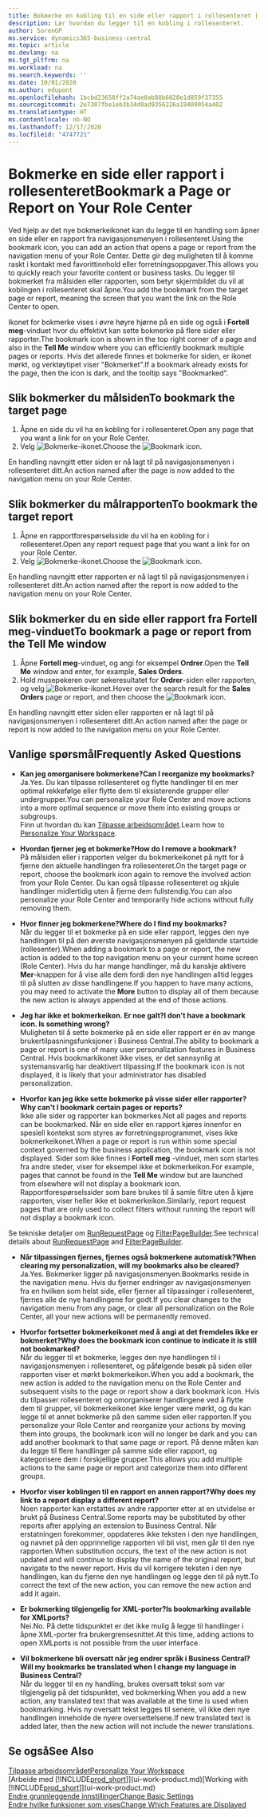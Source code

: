 ```yaml
---
title: Bokmerke en kobling til en side eller rapport i rollesenteret | Microsoft-dokumentasjon
description: Lær hvordan du legger til en kobling i rollesenteret.
author: SorenGP
ms.service: dynamics365-business-central
ms.topic: article
ms.devlang: na
ms.tgt_pltfrm: na
ms.workload: na
ms.search.keywords: ''
ms.date: 10/01/2020
ms.author: edupont
ms.openlocfilehash: 1bcbd23658ff2a74ae0ab88b6020e1d859f37355
ms.sourcegitcommit: 2e7307fbe1eb3b34d0ad9356226a19409054a402
ms.translationtype: HT
ms.contentlocale: nb-NO
ms.lasthandoff: 12/17/2020
ms.locfileid: "4747721"
---
```

# <a name="bookmark-a-page-or-report-on-your-role-center"></a><span data-ttu-id="6872c-103">Bokmerke en side eller rapport i rollesenteret</span><span class="sxs-lookup"><span data-stu-id="6872c-103">Bookmark a Page or Report on Your Role Center</span></span>
<span data-ttu-id="6872c-104">Ved hjelp av det nye bokmerkeikonet kan du legge til en handling som åpner en side eller en rapport fra navigasjonsmenyen i rollesenteret.</span><span class="sxs-lookup"><span data-stu-id="6872c-104">Using the bookmark icon, you can add an action that opens a page or report from the navigation menu of your Role Center.</span></span> <span data-ttu-id="6872c-105">Dette gir deg muligheten til å komme raskt i kontakt med favorittinnhold eller forretningsoppgaver.</span><span class="sxs-lookup"><span data-stu-id="6872c-105">This allows you to quickly reach your favorite content or business tasks.</span></span> <span data-ttu-id="6872c-106">Du legger til bokmerket fra målsiden eller rapporten, som betyr skjermbildet du vil at koblingen i rollesenteret skal åpne.</span><span class="sxs-lookup"><span data-stu-id="6872c-106">You add the bookmark from the target page or report, meaning the screen that you want the link on the Role Center to open.</span></span>

<span data-ttu-id="6872c-107">Ikonet for bokmerke vises i øvre høyre hjørne på en side og også i **Fortell meg**-vinduet hvor du effektivt kan sette bokmerke på flere sider eller rapporter.</span><span class="sxs-lookup"><span data-stu-id="6872c-107">The bookmark icon is shown in the top right corner of a page and also in the **Tell Me** window where you can efficiently bookmark multiple pages or reports.</span></span> <span data-ttu-id="6872c-108">Hvis det allerede finnes et bokmerke for siden, er ikonet mørkt, og verktøytipet viser "Bokmerket".</span><span class="sxs-lookup"><span data-stu-id="6872c-108">If a bookmark already exists for the page, then the icon is dark, and the tooltip says "Bookmarked".</span></span>

## <a name="to-bookmark-the-target-page"></a><span data-ttu-id="6872c-109">Slik bokmerker du målsiden</span><span class="sxs-lookup"><span data-stu-id="6872c-109">To bookmark the target page</span></span>
1. <span data-ttu-id="6872c-110">Åpne en side du vil ha en kobling for i rollesenteret.</span><span class="sxs-lookup"><span data-stu-id="6872c-110">Open any page that you want a link for on your Role Center.</span></span>
2. <span data-ttu-id="6872c-111">Velg ![Bokmerke](media/ui_bookmark_icon.png "Bokmerke")-ikonet.</span><span class="sxs-lookup"><span data-stu-id="6872c-111">Choose the ![Bookmark](media/ui_bookmark_icon.png "Bookmark") icon.</span></span>

<span data-ttu-id="6872c-112">En handling navngitt etter siden er nå lagt til på navigasjonsmenyen i rollesenteret ditt.</span><span class="sxs-lookup"><span data-stu-id="6872c-112">An action named after the page is now added to the navigation menu on your Role Center.</span></span>

## <a name="to-bookmark-the-target-report"></a><span data-ttu-id="6872c-113">Slik bokmerker du målrapporten</span><span class="sxs-lookup"><span data-stu-id="6872c-113">To bookmark the target report</span></span>
1. <span data-ttu-id="6872c-114">Åpne en rapportforespørselsside du vil ha en kobling for i rollesenteret.</span><span class="sxs-lookup"><span data-stu-id="6872c-114">Open any report request page that you want a link for on your Role Center.</span></span>
2. <span data-ttu-id="6872c-115">Velg ![Bokmerke](media/ui_bookmark_icon.png "Bokmerke")-ikonet.</span><span class="sxs-lookup"><span data-stu-id="6872c-115">Choose the ![Bookmark](media/ui_bookmark_icon.png "Bookmark") icon.</span></span>

<span data-ttu-id="6872c-116">En handling navngitt etter rapporten er nå lagt til på navigasjonsmenyen i rollesenteret ditt.</span><span class="sxs-lookup"><span data-stu-id="6872c-116">An action named after the report is now added to the navigation menu on your Role Center.</span></span>

## <a name="to-bookmark-a-page-or-report-from-the-tell-me-window"></a><span data-ttu-id="6872c-117">Slik bokmerker du en side eller rapport fra Fortell meg-vinduet</span><span class="sxs-lookup"><span data-stu-id="6872c-117">To bookmark a page or report from the Tell Me window</span></span>
1. <span data-ttu-id="6872c-118">Åpne **Fortell meg**-vinduet, og angi for eksempel **Ordrer**.</span><span class="sxs-lookup"><span data-stu-id="6872c-118">Open the **Tell Me** window and enter, for example, **Sales Orders**.</span></span>
2. <span data-ttu-id="6872c-119">Hold musepekeren over søkeresultatet for **Ordrer**-siden eller rapporten, og velg ![Bokmerke](media/ui_bookmark_icon.png "Bokmerke")-ikonet.</span><span class="sxs-lookup"><span data-stu-id="6872c-119">Hover over the search result for the **Sales Orders** page or report, and then choose the ![Bookmark](media/ui_bookmark_icon.png "Bookmark") icon.</span></span>

<span data-ttu-id="6872c-120">En handling navngitt etter siden eller rapporten er nå lagt til på navigasjonsmenyen i rollesenteret ditt.</span><span class="sxs-lookup"><span data-stu-id="6872c-120">An action named after the page or report is now added to the navigation menu on your Role Center.</span></span>


## <a name="frequently-asked-questions"></a><span data-ttu-id="6872c-121">Vanlige spørsmål</span><span class="sxs-lookup"><span data-stu-id="6872c-121">Frequently Asked Questions</span></span>  

- <span data-ttu-id="6872c-122">**Kan jeg omorganisere bokmerkene?**</span><span class="sxs-lookup"><span data-stu-id="6872c-122">**Can I reorganize my bookmarks?**</span></span>  
<span data-ttu-id="6872c-123">Ja.</span><span class="sxs-lookup"><span data-stu-id="6872c-123">Yes.</span></span> <span data-ttu-id="6872c-124">Du kan tilpasse rollesenteret og flytte handlinger til en mer optimal rekkefølge eller flytte dem til eksisterende grupper eller undergrupper.</span><span class="sxs-lookup"><span data-stu-id="6872c-124">You can personalize your Role Center and move actions into a more optimal sequence or move them into existing groups or subgroups.</span></span>  
<span data-ttu-id="6872c-125">Finn ut hvordan du kan [Tilpasse arbeidsområdet](ui-personalization-user.md).</span><span class="sxs-lookup"><span data-stu-id="6872c-125">Learn how to [Personalize Your Workspace](ui-personalization-user.md).</span></span>

- <span data-ttu-id="6872c-126">**Hvordan fjerner jeg et bokmerke?**</span><span class="sxs-lookup"><span data-stu-id="6872c-126">**How do I remove a bookmark?**</span></span>  
<span data-ttu-id="6872c-127">På målsiden eller i rapporten velger du bokmerkeikonet på nytt for å fjerne den aktuelle handlingen fra rollesenteret.</span><span class="sxs-lookup"><span data-stu-id="6872c-127">On the target page or report, choose the bookmark icon again to remove the involved action from your Role Center.</span></span> <span data-ttu-id="6872c-128">Du kan også tilpasse rollesenteret og skjule handlinger midlertidig uten å fjerne dem fullstendig.</span><span class="sxs-lookup"><span data-stu-id="6872c-128">You can also personalize your Role Center and temporarily hide actions without fully removing them.</span></span>

- <span data-ttu-id="6872c-129">**Hvor finner jeg bokmerkene?**</span><span class="sxs-lookup"><span data-stu-id="6872c-129">**Where do I find my bookmarks?**</span></span>  
<span data-ttu-id="6872c-130">Når du legger til et bokmerke på en side eller rapport, legges den nye handlingen til på den øverste navigasjonsmenyen på gjeldende startside (rollesenter).</span><span class="sxs-lookup"><span data-stu-id="6872c-130">When adding a bookmark to a page or report, the new action is added to the top navigation menu on your current home screen (Role Center).</span></span> <span data-ttu-id="6872c-131">Hvis du har mange handlinger, må du kanskje aktivere **Mer**-knappen for å vise alle dem fordi den nye handlingen alltid legges til på slutten av disse handlingene.</span><span class="sxs-lookup"><span data-stu-id="6872c-131">If you happen to have many actions, you may need to activate the **More** button to display all of them because the new action is always appended at the end of those actions.</span></span>
<!-- Should we add a screenshot here? -->

- <span data-ttu-id="6872c-132">**Jeg har ikke et bokmerkeikon. Er noe galt?**</span><span class="sxs-lookup"><span data-stu-id="6872c-132">**I don't have a bookmark icon. Is something wrong?**</span></span>  
<span data-ttu-id="6872c-133">Muligheten til å sette bokmerke på en side eller rapport er én av mange brukertilpasningsfunksjoner i Business Central.</span><span class="sxs-lookup"><span data-stu-id="6872c-133">The ability to bookmark a page or report is one of many user personalization features in Business Central.</span></span> <span data-ttu-id="6872c-134">Hvis bookmarkikonet ikke vises, er det sannsynlig at systemansvarlig har deaktivert tilpassing.</span><span class="sxs-lookup"><span data-stu-id="6872c-134">If the bookmark icon is not displayed, it is likely that your administrator has disabled personalization.</span></span>

- <span data-ttu-id="6872c-135">**Hvorfor kan jeg ikke sette bokmerke på visse sider eller rapporter?**</span><span class="sxs-lookup"><span data-stu-id="6872c-135">**Why can't I bookmark certain pages or reports?**</span></span>  
<span data-ttu-id="6872c-136">Ikke alle sider og rapporter kan bokmerkes.</span><span class="sxs-lookup"><span data-stu-id="6872c-136">Not all pages and reports can be bookmarked.</span></span> <span data-ttu-id="6872c-137">Når en side eller en rapport kjøres innenfor en spesiell kontekst som styres av forretningsprogrammet, vises ikke bokmerkeikonet.</span><span class="sxs-lookup"><span data-stu-id="6872c-137">When a page or report is run within some special context governed by the business application, the bookmark icon is not displayed.</span></span> <span data-ttu-id="6872c-138">Sider som ikke finnes i **Fortell meg** -vinduet, men som startes fra andre steder, viser for eksempel ikke et bokmerkeikon.</span><span class="sxs-lookup"><span data-stu-id="6872c-138">For example, pages that cannot be found in the **Tell Me** window but are launched from elsewhere will not display a bookmark icon.</span></span> <span data-ttu-id="6872c-139">Rapportforespørselssider som bare brukes til å samle filtre uten å kjøre rapporten, viser heller ikke et bokmerkeikon.</span><span class="sxs-lookup"><span data-stu-id="6872c-139">Similarly, report request pages that are only used to collect filters without running the report will not display a bookmark icon.</span></span>

<span data-ttu-id="6872c-140">Se tekniske detaljer om [RunRequestPage](https://docs.microsoft.com/dynamics365/business-central/dev-itpro/developer/methods-auto/report/reportinstance-runrequestpage-method) og [FilterPageBuilder](https://docs.microsoft.com/dynamics365/business-central/dev-itpro/developer/methods-auto/filterpagebuilder/filterpagebuilder-data-type).</span><span class="sxs-lookup"><span data-stu-id="6872c-140">See technical details about [RunRequestPage](https://docs.microsoft.com/dynamics365/business-central/dev-itpro/developer/methods-auto/report/reportinstance-runrequestpage-method) and [FilterPageBuilder](https://docs.microsoft.com/dynamics365/business-central/dev-itpro/developer/methods-auto/filterpagebuilder/filterpagebuilder-data-type).</span></span>

- <span data-ttu-id="6872c-141">**Når tilpassingen fjernes, fjernes også bokmerkene automatisk?**</span><span class="sxs-lookup"><span data-stu-id="6872c-141">**When clearing my personalization, will my bookmarks also be cleared?**</span></span>  
<span data-ttu-id="6872c-142">Ja.</span><span class="sxs-lookup"><span data-stu-id="6872c-142">Yes.</span></span> <span data-ttu-id="6872c-143">Bokmerker ligger på navigasjonsmenyen.</span><span class="sxs-lookup"><span data-stu-id="6872c-143">Bookmarks reside in the navigation menu.</span></span> <span data-ttu-id="6872c-144">Hvis du fjerner endringer av navigasjonsmenyen fra en hvilken som helst side, eller fjerner all tilpassinger i rollesenteret, fjernes alle de nye handlingene for godt.</span><span class="sxs-lookup"><span data-stu-id="6872c-144">If you clear changes to the navigation menu from any page, or clear all personalization on the Role Center, all your new actions will be permanently removed.</span></span>

- <span data-ttu-id="6872c-145">**Hvorfor fortsetter bokmerkeikonet med å angi at det fremdeles ikke er bokmerket?**</span><span class="sxs-lookup"><span data-stu-id="6872c-145">**Why does the bookmark icon continue to indicate it is still not bookmarked?**</span></span>  
<span data-ttu-id="6872c-146">Når du legger til et bokmerke, legges den nye handlingen til i navigasjonsmenyen i rollesenteret, og påfølgende besøk på siden eller rapporten viser et mørkt bokmerkeikon.</span><span class="sxs-lookup"><span data-stu-id="6872c-146">When you add a bookmark, the new action is added to the navigation menu on the Role Center and subsequent visits to the page or report show a dark bookmark icon.</span></span> <span data-ttu-id="6872c-147">Hvis du tilpasser rollesenteret og omorganiserer handlingene ved å flytte dem til grupper, vil bokmerkeikonet ikke lenger være mørkt, og du kan legge til et annet bokmerke på den samme siden eller rapporten.</span><span class="sxs-lookup"><span data-stu-id="6872c-147">If you personalize your Role Center and reorganize your actions by moving them into groups, the bookmark icon will no longer be dark and you can add another bookmark to that same page or report.</span></span> <span data-ttu-id="6872c-148">På denne måten kan du legge til flere handlinger på samme side eller rapport, og kategorisere dem i forskjellige grupper.</span><span class="sxs-lookup"><span data-stu-id="6872c-148">This allows you add multiple actions to the same page or report and categorize them into different groups.</span></span>

- <span data-ttu-id="6872c-149">**Hvorfor viser koblingen til en rapport en annen rapport?**</span><span class="sxs-lookup"><span data-stu-id="6872c-149">**Why does my link to a report display a different report?**</span></span>  
<span data-ttu-id="6872c-150">Noen rapporter kan erstattes av andre rapporter etter at en utvidelse er brukt på Business Central.</span><span class="sxs-lookup"><span data-stu-id="6872c-150">Some reports may be substituted by other reports after applying an extension to Business Central.</span></span> <span data-ttu-id="6872c-151">Når erstatningen forekommer, oppdateres ikke teksten i den nye handlingen, og navnet på den opprinnelige rapporten vil bli vist, men går til den nye rapporten.</span><span class="sxs-lookup"><span data-stu-id="6872c-151">When substitution occurs, the text of the new action is not updated and will continue to display the name of the original report, but navigate to the newer report.</span></span> <span data-ttu-id="6872c-152">Hvis du vil korrigere teksten i den nye handlingen, kan du fjerne den nye handlingen og legge den til på nytt.</span><span class="sxs-lookup"><span data-stu-id="6872c-152">To correct the text of the new action, you can remove the new action and add it again.</span></span>
<!-- For more information on report substitution, see this link UNAVAILABLE AT THIS TIME -->

- <span data-ttu-id="6872c-153">**Er bokmerking tilgjengelig for XML-porter?**</span><span class="sxs-lookup"><span data-stu-id="6872c-153">**Is bookmarking available for XMLports?**</span></span>  
<span data-ttu-id="6872c-154">Nei.</span><span class="sxs-lookup"><span data-stu-id="6872c-154">No.</span></span> <span data-ttu-id="6872c-155">På dette tidspunktet er det ikke mulig å legge til handlinger i åpne XML-porter fra brukergrensesnittet.</span><span class="sxs-lookup"><span data-stu-id="6872c-155">At this time, adding actions to open XMLports is not possible from the user interface.</span></span>

- <span data-ttu-id="6872c-156">**Vil bokmerkene bli oversatt når jeg endrer språk i Business Central?**</span><span class="sxs-lookup"><span data-stu-id="6872c-156">**Will my bookmarks be translated when I change my language in Business Central?**</span></span>  
<span data-ttu-id="6872c-157">Når du legger til en ny handling, brukes oversatt tekst som var tilgjengelig på det tidspunktet, ved bokmerking.</span><span class="sxs-lookup"><span data-stu-id="6872c-157">When you add a new action, any translated text that was available at the time is used when bookmarking.</span></span> <span data-ttu-id="6872c-158">Hvis ny oversatt tekst legges til senere, vil ikke den nye handlingen inneholde de nyere oversettelsene.</span><span class="sxs-lookup"><span data-stu-id="6872c-158">If new translated text is added later, then the new action will not include the newer translations.</span></span>


## <a name="see-also"></a><span data-ttu-id="6872c-159">Se også</span><span class="sxs-lookup"><span data-stu-id="6872c-159">See Also</span></span>
[<span data-ttu-id="6872c-160">Tilpasse arbeidsområdet</span><span class="sxs-lookup"><span data-stu-id="6872c-160">Personalize Your Workspace</span></span>](ui-personalization-user.md)  
<span data-ttu-id="6872c-161">[Arbeide med [!INCLUDE[prod_short](includes/prod_short.md)]](ui-work-product.md)</span><span class="sxs-lookup"><span data-stu-id="6872c-161">[Working with [!INCLUDE[prod_short](includes/prod_short.md)]](ui-work-product.md)</span></span>  
[<span data-ttu-id="6872c-162">Endre grunnleggende innstillinger</span><span class="sxs-lookup"><span data-stu-id="6872c-162">Change Basic Settings</span></span>](ui-change-basic-settings.md)  
[<span data-ttu-id="6872c-163">Endre hvilke funksjoner som vises</span><span class="sxs-lookup"><span data-stu-id="6872c-163">Change Which Features are Displayed</span></span>](ui-experiences.md)  

